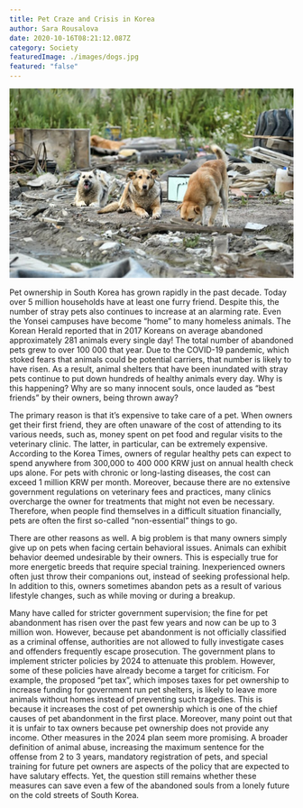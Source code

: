 ```yaml
---
title: Pet Craze and Crisis in Korea
author: Sara Rousalova
date: 2020-10-16T08:21:12.087Z
category: Society
featuredImage: ./images/dogs.jpg
featured: "false"
---
```

![dogs](images/dogs.jpg)

Pet ownership in South Korea has grown rapidly in the past decade. Today over 5 million households have at least one furry friend. Despite this, the number of stray pets also continues to increase at an alarming rate. Even the Yonsei campuses have become “home” to many homeless animals. The Korean Herald reported that in 2017 Koreans on average abandoned approximately 281 animals every single day! The total number of abandoned pets grew to over 100 000 that year. Due to the COVID-19 pandemic, which stoked fears that animals could be potential carriers, that number is likely to have risen. As a result, animal shelters that have been inundated with stray pets continue to put down hundreds of healthy animals every day. Why is this happening? Why are so many innocent souls, once lauded as “best friends” by their owners, being thrown away?

The primary reason is that it’s expensive to take care of a pet. When owners get their first friend, they are often unaware of the cost of attending to its various needs, such as, money spent on pet food and regular visits to the veterinary clinic. The latter, in particular, can be extremely expensive. According to the Korea Times, owners of regular healthy pets can expect to spend anywhere from 300,000 to 400 000 KRW just on annual health check ups alone. For pets with chronic or long-lasting diseases, the cost can exceed 1 million KRW per month. Moreover, because there are no extensive government regulations on veterinary fees and practices, many clinics overcharge the owner for treatments that might not even be necessary. Therefore, when people find themselves in a difficult situation financially, pets are often the first so-called “non-essential” things to go.

There are other reasons as well. A big problem is that many owners simply give up on pets when facing certain behavioral issues. Animals can exhibit behavior deemed undesirable by their owners. This is especially true for more energetic breeds that require special training. Inexperienced owners often just throw their companions out, instead of seeking professional help. In addition to this, owners sometimes abandon pets as a result of various lifestyle changes, such as while moving or during a breakup.

Many have called for stricter government supervision; the fine for pet abandonment has risen over the past few years and now can be up to 3 million won. However, because pet abandonment is not officially classified as a criminal offense, authorities are not allowed to fully investigate cases and offenders frequently escape prosecution. The government plans to implement stricter policies by 2024 to attenuate this problem. However, some of these policies have already become a target for criticism. For example, the proposed “pet tax”, which imposes taxes for pet ownership to increase funding for government run pet shelters, is likely to leave more animals without homes instead of preventing such tragedies. This is because it increases the cost of pet ownership which is one of the chief causes of pet abandonment in the first place. Moreover, many point out that it is unfair to tax owners because pet ownership does not provide any income. Other measures in the 2024 plan seem more promising. A broader definition of animal abuse, increasing the maximum sentence for the offense from 2 to 3 years, mandatory registration of pets, and special training for future pet owners are aspects of the policy that are expected to have salutary effects. Yet, the question still remains whether these measures can save even a few of the abandoned souls from a lonely future on the cold streets of South Korea.